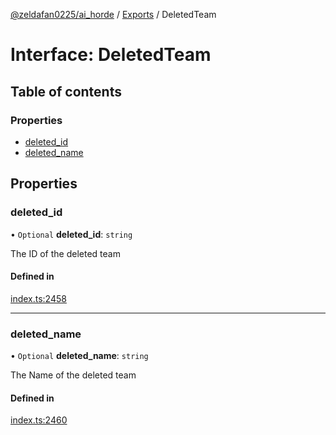 [@zeldafan0225/ai_horde](../README.md) / [Exports](../modules.md) / DeletedTeam

# Interface: DeletedTeam

## Table of contents

### Properties

- [deleted\_id](DeletedTeam.md#deleted_id)
- [deleted\_name](DeletedTeam.md#deleted_name)

## Properties

### deleted\_id

• `Optional` **deleted\_id**: `string`

The ID of the deleted team

#### Defined in

[index.ts:2458](https://github.com/ZeldaFan0225/ai_horde/blob/99a73d4/index.ts#L2458)

___

### deleted\_name

• `Optional` **deleted\_name**: `string`

The Name of the deleted team

#### Defined in

[index.ts:2460](https://github.com/ZeldaFan0225/ai_horde/blob/99a73d4/index.ts#L2460)
